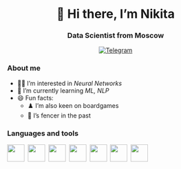 <div id="header" align="center">
  <h1>👋 Hi there, I’m Nikita</h1>
  <h3>Data Scientist from Moscow</h3>
</div>

<div id="socials" align="center">
  <a href="http://t.me/@frizlis">
    <img src="https://img.shields.io/badge/Telegram-blue?style=for-the-badge&logo=telegram&logoColor=white" alt="Telegram"/>
  </a>
</div>

### About me
- 👨‍🔬 I’m interested in *Neural Networks*
- 🌱 I’m currently learning *ML, NLP*
- 😄 Fun facts:
  - ♟️ I’m also keen on boardgames
  - 🤺 I’s fencer in the past


### Languages and tools

<img src="https://cdn.jsdelivr.net/gh/devicons/devicon@latest/icons/python/python-original-wordmark.svg" 
  width="40" height="40"/>&nbsp;
<img src="https://cdn.jsdelivr.net/gh/devicons/devicon@latest/icons/scikitlearn/scikitlearn-original.svg" 
  width="40" height="40"/>&nbsp;
<img src="https://cdn.jsdelivr.net/gh/devicons/devicon@latest/icons/pandas/pandas-original-wordmark.svg"
  width="40" height="40"/>&nbsp;
<img src="https://cdn.jsdelivr.net/gh/devicons/devicon@latest/icons/matplotlib/matplotlib-original.svg"
  width="40" height="40"/>&nbsp;
<img src="https://cdn.jsdelivr.net/gh/devicons/devicon@latest/icons/azuresqldatabase/azuresqldatabase-original.svg"
  width="40" height="40"/>&nbsp;
<img src="https://cdn.jsdelivr.net/gh/devicons/devicon@latest/icons/anaconda/anaconda-original-wordmark.svg"
  width="40" height="40"/>&nbsp;
<img src="https://cdn.jsdelivr.net/gh/devicons/devicon@latest/icons/vscode/vscode-original-wordmark.svg"
  width="40" height="40"/>&nbsp;
